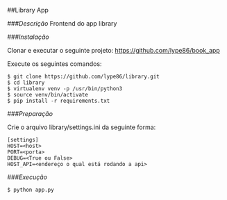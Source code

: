 ##Library App

###_Descrição_
Frontend do app library

###_Instalação_

Clonar e executar o seguinte projeto:
https://github.com/lype86/book_app

Execute os seguintes comandos:
```
$ git clone https://github.com/lype86/library.git
$ cd library
$ virtualenv venv -p /usr/bin/python3
$ source venv/bin/activate
$ pip install -r requirements.txt
```

###_Preparação_

Crie o arquivo library/settings.ini da seguinte forma:
```
[settings]
HOST=<host>
PORT=<porta>
DEBUG=<True ou False>
HOST_API=<endereço o qual está rodando a api>
```
 
###_Execução_
```
$ python app.py
```